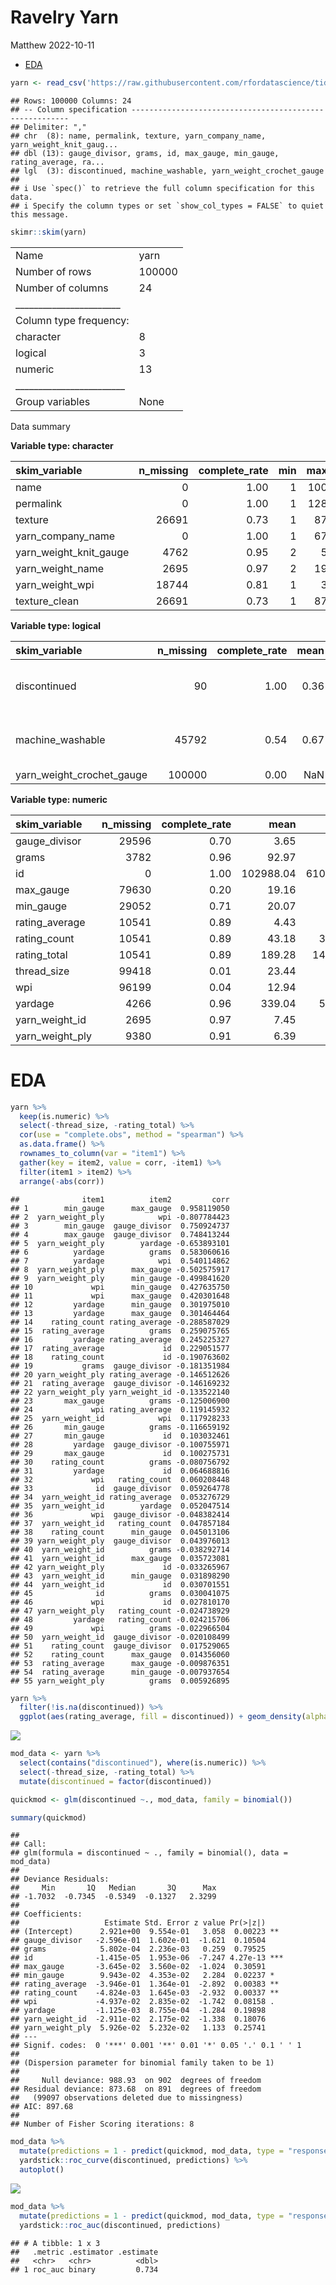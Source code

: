 Ravelry Yarn
================
Matthew
2022-10-11

-   <a href="#eda" id="toc-eda">EDA</a>

``` r
yarn <- read_csv('https://raw.githubusercontent.com/rfordatascience/tidytuesday/master/data/2022/2022-10-11/yarn.csv')
```

    ## Rows: 100000 Columns: 24
    ## -- Column specification --------------------------------------------------------
    ## Delimiter: ","
    ## chr  (8): name, permalink, texture, yarn_company_name, yarn_weight_knit_gaug...
    ## dbl (13): gauge_divisor, grams, id, max_gauge, min_gauge, rating_average, ra...
    ## lgl  (3): discontinued, machine_washable, yarn_weight_crochet_gauge
    ## 
    ## i Use `spec()` to retrieve the full column specification for this data.
    ## i Specify the column types or set `show_col_types = FALSE` to quiet this message.

``` r
skimr::skim(yarn)
```

|                                                  |        |
|:-------------------------------------------------|:-------|
| Name                                             | yarn   |
| Number of rows                                   | 100000 |
| Number of columns                                | 24     |
| \_\_\_\_\_\_\_\_\_\_\_\_\_\_\_\_\_\_\_\_\_\_\_   |        |
| Column type frequency:                           |        |
| character                                        | 8      |
| logical                                          | 3      |
| numeric                                          | 13     |
| \_\_\_\_\_\_\_\_\_\_\_\_\_\_\_\_\_\_\_\_\_\_\_\_ |        |
| Group variables                                  | None   |

Data summary

**Variable type: character**

| skim_variable          | n_missing | complete_rate | min | max | empty | n_unique | whitespace |
|:-----------------------|----------:|--------------:|----:|----:|------:|---------:|-----------:|
| name                   |         0 |          1.00 |   1 | 100 |     0 |    72541 |          0 |
| permalink              |         0 |          1.00 |   1 | 128 |     0 |   100000 |          0 |
| texture                |     26691 |          0.73 |   1 |  87 |     0 |     5386 |          0 |
| yarn_company_name      |         0 |          1.00 |   1 |  67 |     0 |    10981 |          0 |
| yarn_weight_knit_gauge |      4762 |          0.95 |   2 |   5 |     0 |       10 |          0 |
| yarn_weight_name       |      2695 |          0.97 |   2 |  19 |     0 |       15 |          0 |
| yarn_weight_wpi        |     18744 |          0.81 |   1 |   3 |     0 |        8 |          0 |
| texture_clean          |     26691 |          0.73 |   1 |  87 |     0 |     4783 |          0 |

**Variable type: logical**

| skim_variable             | n_missing | complete_rate | mean | count                  |
|:--------------------------|----------:|--------------:|-----:|:-----------------------|
| discontinued              |        90 |          1.00 | 0.36 | FAL: 64289, TRU: 35621 |
| machine_washable          |     45792 |          0.54 | 0.67 | TRU: 36502, FAL: 17706 |
| yarn_weight_crochet_gauge |    100000 |          0.00 |  NaN | :                      |

**Variable type: numeric**

| skim_variable   | n_missing | complete_rate |      mean |       sd |  p0 |      p25 |      p50 |      p75 |      p100 | hist  |
|:----------------|----------:|--------------:|----------:|---------:|----:|---------:|---------:|---------:|----------:|:------|
| gauge_divisor   |     29596 |          0.70 |      3.65 |     0.96 |   1 |     4.00 |      4.0 |      4.0 |      4.00 | ▁▁▁▁▇ |
| grams           |      3782 |          0.96 |     92.97 |    73.08 |   0 |    50.00 |    100.0 |    100.0 |   7087.00 | ▇▁▁▁▁ |
| id              |         0 |          1.00 | 102988.04 | 61006.73 |  24 | 51012.25 | 103016.5 | 155435.2 | 218285.00 | ▇▇▇▇▆ |
| max_gauge       |     79630 |          0.20 |     19.16 |    10.17 |   0 |     8.00 |     20.0 |     28.0 |     67.75 | ▇▇▆▁▁ |
| min_gauge       |     29052 |          0.71 |     20.07 |     8.03 |   0 |    15.00 |     22.0 |     28.0 |     99.99 | ▅▇▁▁▁ |
| rating_average  |     10541 |          0.89 |      4.43 |     0.63 |   1 |     4.00 |      4.6 |      5.0 |      5.00 | ▁▁▁▃▇ |
| rating_count    |     10541 |          0.89 |     43.18 |   320.64 |   1 |     2.00 |      5.0 |     17.0 |  21517.00 | ▇▁▁▁▁ |
| rating_total    |     10541 |          0.89 |    189.28 |  1407.03 |   1 |    10.00 |     23.0 |     73.0 |  97630.00 | ▇▁▁▁▁ |
| thread_size     |     99418 |          0.01 |     23.44 |    80.97 |   1 |     8.00 |     10.0 |     20.0 |   1500.00 | ▇▁▁▁▁ |
| wpi             |     96199 |          0.04 |     12.94 |     7.92 |   0 |     9.00 |     12.0 |     14.0 |    127.00 | ▇▁▁▁▁ |
| yardage         |      4266 |          0.96 |    339.04 |   538.96 |   0 |   137.00 |    246.0 |    437.0 |  32839.00 | ▇▁▁▁▁ |
| yarn_weight_id  |      2695 |          0.97 |      7.45 |     3.68 |   1 |     5.00 |      7.0 |     11.0 |     16.00 | ▃▇▂▆▁ |
| yarn_weight_ply |      9380 |          0.91 |      6.39 |     3.18 |   1 |     4.00 |      5.0 |     10.0 |     12.00 | ▃▇▁▃▆ |

# EDA

``` r
yarn %>% 
  keep(is.numeric) %>% 
  select(-thread_size, -rating_total) %>% 
  cor(use = "complete.obs", method = "spearman") %>% 
  as.data.frame() %>% 
  rownames_to_column(var = "item1") %>% 
  gather(key = item2, value = corr, -item1) %>% 
  filter(item1 > item2) %>% 
  arrange(-abs(corr))
```

    ##              item1          item2         corr
    ## 1        min_gauge      max_gauge  0.958119050
    ## 2  yarn_weight_ply            wpi -0.807784423
    ## 3        min_gauge  gauge_divisor  0.750924737
    ## 4        max_gauge  gauge_divisor  0.748413244
    ## 5  yarn_weight_ply        yardage -0.653893101
    ## 6          yardage          grams  0.583060616
    ## 7          yardage            wpi  0.540114862
    ## 8  yarn_weight_ply      max_gauge -0.502575917
    ## 9  yarn_weight_ply      min_gauge -0.499841620
    ## 10             wpi      min_gauge  0.427635750
    ## 11             wpi      max_gauge  0.420301648
    ## 12         yardage      min_gauge  0.301975010
    ## 13         yardage      max_gauge  0.301464464
    ## 14    rating_count rating_average -0.288587029
    ## 15  rating_average          grams  0.259075765
    ## 16         yardage rating_average  0.245225327
    ## 17  rating_average             id  0.229051577
    ## 18    rating_count             id -0.190763602
    ## 19           grams  gauge_divisor -0.181351984
    ## 20 yarn_weight_ply rating_average -0.146512626
    ## 21  rating_average  gauge_divisor -0.146169232
    ## 22 yarn_weight_ply yarn_weight_id -0.133522140
    ## 23       max_gauge          grams -0.125006900
    ## 24             wpi rating_average  0.119145932
    ## 25  yarn_weight_id            wpi  0.117928233
    ## 26       min_gauge          grams -0.116659192
    ## 27       min_gauge             id  0.103032461
    ## 28         yardage  gauge_divisor -0.100755971
    ## 29       max_gauge             id  0.100275731
    ## 30    rating_count          grams -0.080756792
    ## 31         yardage             id  0.064688816
    ## 32             wpi   rating_count  0.060208448
    ## 33              id  gauge_divisor  0.059264778
    ## 34  yarn_weight_id rating_average  0.053276729
    ## 35  yarn_weight_id        yardage  0.052047514
    ## 36             wpi  gauge_divisor -0.048382414
    ## 37  yarn_weight_id   rating_count  0.047857184
    ## 38    rating_count      min_gauge  0.045013106
    ## 39 yarn_weight_ply  gauge_divisor  0.043976013
    ## 40  yarn_weight_id          grams -0.038292714
    ## 41  yarn_weight_id      max_gauge  0.035723081
    ## 42 yarn_weight_ply             id -0.033265967
    ## 43  yarn_weight_id      min_gauge  0.031898290
    ## 44  yarn_weight_id             id  0.030701551
    ## 45              id          grams  0.030041075
    ## 46             wpi             id  0.027810170
    ## 47 yarn_weight_ply   rating_count -0.024738929
    ## 48         yardage   rating_count -0.024215706
    ## 49             wpi          grams -0.022966504
    ## 50  yarn_weight_id  gauge_divisor -0.020108499
    ## 51    rating_count  gauge_divisor  0.017529065
    ## 52    rating_count      max_gauge  0.014356060
    ## 53  rating_average      max_gauge -0.009876351
    ## 54  rating_average      min_gauge -0.007937654
    ## 55 yarn_weight_ply          grams  0.005926895

``` r
yarn %>% 
  filter(!is.na(discontinued)) %>% 
  ggplot(aes(rating_average, fill = discontinued)) + geom_density(alpha = 0.5)
```

![](Ravelry-Yarn_files/figure-gfm/unnamed-chunk-4-1.png)<!-- -->

``` r
mod_data <- yarn %>% 
  select(contains("discontinued"), where(is.numeric)) %>% 
  select(-thread_size, -rating_total) %>% 
  mutate(discontinued = factor(discontinued))

quickmod <- glm(discontinued ~., mod_data, family = binomial())

summary(quickmod)
```

    ## 
    ## Call:
    ## glm(formula = discontinued ~ ., family = binomial(), data = mod_data)
    ## 
    ## Deviance Residuals: 
    ##     Min       1Q   Median       3Q      Max  
    ## -1.7032  -0.7345  -0.5349  -0.1327   2.3299  
    ## 
    ## Coefficients:
    ##                   Estimate Std. Error z value Pr(>|z|)    
    ## (Intercept)      2.921e+00  9.554e-01   3.058  0.00223 ** 
    ## gauge_divisor   -2.596e-01  1.602e-01  -1.621  0.10504    
    ## grams            5.802e-04  2.236e-03   0.259  0.79525    
    ## id              -1.415e-05  1.953e-06  -7.247 4.27e-13 ***
    ## max_gauge       -3.645e-02  3.560e-02  -1.024  0.30591    
    ## min_gauge        9.943e-02  4.353e-02   2.284  0.02237 *  
    ## rating_average  -3.946e-01  1.364e-01  -2.892  0.00383 ** 
    ## rating_count    -4.824e-03  1.645e-03  -2.932  0.00337 ** 
    ## wpi             -4.937e-02  2.835e-02  -1.742  0.08158 .  
    ## yardage         -1.125e-03  8.755e-04  -1.284  0.19898    
    ## yarn_weight_id  -2.911e-02  2.175e-02  -1.338  0.18076    
    ## yarn_weight_ply  5.926e-02  5.232e-02   1.133  0.25741    
    ## ---
    ## Signif. codes:  0 '***' 0.001 '**' 0.01 '*' 0.05 '.' 0.1 ' ' 1
    ## 
    ## (Dispersion parameter for binomial family taken to be 1)
    ## 
    ##     Null deviance: 988.93  on 902  degrees of freedom
    ## Residual deviance: 873.68  on 891  degrees of freedom
    ##   (99097 observations deleted due to missingness)
    ## AIC: 897.68
    ## 
    ## Number of Fisher Scoring iterations: 8

``` r
mod_data %>% 
  mutate(predictions = 1 - predict(quickmod, mod_data, type = "response")) %>% 
  yardstick::roc_curve(discontinued, predictions) %>% 
  autoplot()
```

![](Ravelry-Yarn_files/figure-gfm/unnamed-chunk-6-1.png)<!-- -->

``` r
mod_data %>% 
  mutate(predictions = 1 - predict(quickmod, mod_data, type = "response")) %>% 
  yardstick::roc_auc(discontinued, predictions)
```

    ## # A tibble: 1 x 3
    ##   .metric .estimator .estimate
    ##   <chr>   <chr>          <dbl>
    ## 1 roc_auc binary         0.734
